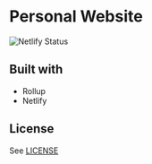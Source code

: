 # Personal Website
![Netlify Status](https://api.netlify.com/api/v1/badges/7e71b034-9d6c-40d4-956a-4f38be3e7f3d/deploy-status)

## Built with
- Rollup
- Netlify

## License
See [LICENSE](LICENSE)